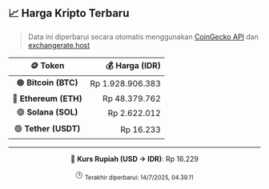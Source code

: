 

<!-- HARGA_KRIPTO -->
## 📈 Harga Kripto Terbaru

> Data ini diperbarui secara otomatis menggunakan [CoinGecko API](https://www.coingecko.com/) dan [exchangerate.host](https://exchangerate.host/)

<div align="center">

| 🪙 Token | 💰 Harga (IDR) |
|:------:|---------------:|
| 🟠 **Bitcoin (BTC)**   | Rp 1.928.906.383 |
| 🔵 **Ethereum (ETH)**  | Rp 48.379.762 |
| 🟣 **Solana (SOL)**    | Rp 2.622.012 |
| 🟢 **Tether (USDT)**   | Rp 16.233 |

---

💱 **Kurs Rupiah (USD → IDR)**: Rp 16.229

🕒 <sub>Terakhir diperbarui: 14/7/2025, 04.39.11</sub>

</div>
<!-- /HARGA_KRIPTO -->